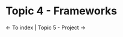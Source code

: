 # Topic 4 - Frameworks

<p>
  <a src="../README.md"><- To index</a> |
  <a src="./topic5.md">Topic 5 - Project -></a>
</p>